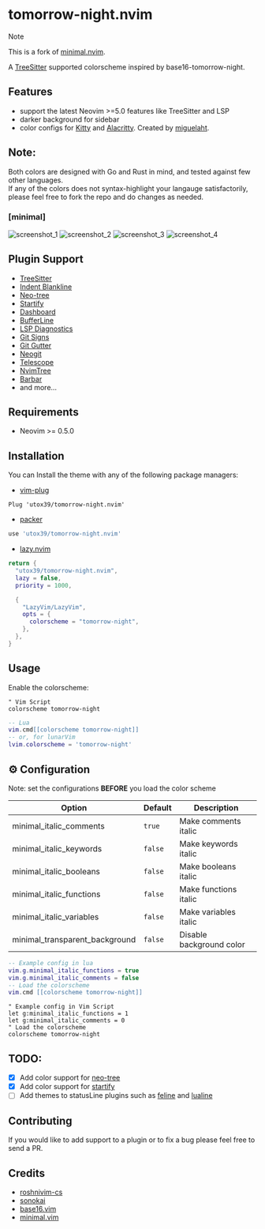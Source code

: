 # tomorrow-night.nvim

> [!NOTE]
> This is a fork of [minimal.nvim](https://github.com/Yazeed1s/minimal.nvim).

A [TreeSitter](https://github.com/nvim-treesitter/nvim-treesitter) supported colorscheme inspired by base16-tomorrow-night.

## Features

- support the latest Neovim >=5.0 features like TreeSitter and LSP
- darker background for sidebar
- color configs for [Kitty](https://sw.kovidgoyal.net/kitty/conf.html?highlight=include) and [Alacritty](https://github.com/alacritty/alacritty). Created by [miguelaht](https://github.com/miguelaht).


## Note:
Both colors are designed with Go and Rust in mind, and tested against few other languages.\
If any of the colors does not syntax-highlight your langauge satisfactorily, please feel free to fork the repo and do changes as needed.

### [minimal]
   ![screenshot_1](screenshots/screenshot1.png)
   ![screenshot_2](screenshots/screenshot2.png)
   ![screenshot_3](screenshots/screenshot3.png)
   ![screenshot_4](screenshots/screenshot4.png)

## Plugin Support

- [TreeSitter](https://github.com/nvim-treesitter/nvim-treesitter)
- [Indent Blankline](https://github.com/lukas-reineke/indent-blankline.nvim)
- [Neo-tree](https://github.com/nvim-neo-tree/neo-tree.nvim)
- [Startify](https://github.com/mhinz/vim-startify)
- [Dashboard](https://github.com/glepnir/dashboard-nvim)
- [BufferLine](https://github.com/akinsho/nvim-bufferline.lua)
- [LSP Diagnostics](https://neovim.io/doc/user/lsp.html)
- [Git Signs](https://github.com/lewis6991/gitsigns.nvim)
- [Git Gutter](https://github.com/airblade/vim-gitgutter)
- [Neogit](https://github.com/TimUntersberger/neogit)
- [Telescope](https://github.com/nvim-telescope/telescope.nvim)
- [NvimTree](https://github.com/kyazdani42/nvim-tree.lua)
- [Barbar](https://github.com/romgrk/barbar.nvim)
- and more...

## Requirements

- Neovim >= 0.5.0

## Installation

You can Install the theme with any of the following package managers:

- [vim-plug](https://github.com/junegunn/vim-plug)

```vim
Plug 'utox39/tomorrow-night.nvim'
```

- [packer](https://github.com/wbthomason/packer.nvim)

```lua
use 'utox39/tomorrow-night.nvim'
```

- [lazy.nvim](https://github.com/folke/lazy.nvim)

```lua
return {
  "utox39/tomorrow-night.nvim",
  lazy = false,
  priority = 1000,

  {
    "LazyVim/LazyVim",
    opts = {
      colorscheme = "tomorrow-night",
    },
  },
}
```

## Usage

Enable the colorscheme:

```vim
" Vim Script
colorscheme tomorrow-night
```

```lua
-- Lua
vim.cmd[[colorscheme tomorrow-night]]
-- or, for lunarVim
lvim.colorscheme = 'tomorrow-night'
```
## ⚙️ Configuration

Note: set the configurations **BEFORE** you load the color scheme

| Option                     | Default   | Description              |
| -------------------------- | --------- | ------------------------ |
| minimal_italic_comments  | `true`    | Make comments italic     |
| minimal_italic_keywords  | `false`   | Make keywords italic     |
| minimal_italic_booleans  | `false`   | Make booleans italic     |
| minimal_italic_functions | `false`   | Make functions italic    |
| minimal_italic_variables | `false`   | Make variables italic    |
| minimal_transparent_background      | `false`   | Disable background color |


```lua
-- Example config in lua
vim.g.minimal_italic_functions = true
vim.g.minimal_italic_comments = false
-- Load the colorscheme
vim.cmd [[colorscheme tomorrow-night]]
```

```vim
" Example config in Vim Script
let g:minimal_italic_functions = 1
let g:minimal_italic_comments = 0
" Load the colorscheme
colorscheme tomorrow-night
```

## TODO:
- [x] Add color support for [neo-tree](https://github.com/nvim-neo-tree/neo-tree.nvim)
- [x] Add color support for [startify](https://github.com/mhinz/vim-startify)
- [ ] Add themes to statusLine plugins such as [feline](https://github.com/feline-nvim/feline.nvim) and [lualine](https://github.com/nvim-lualine/lualine.nvim)

## Contributing

If you would like to add support to a plugin or to fix a bug please feel free to send a PR.

## Credits
- [roshnivim-cs](https://github.com/Abstract-IDE/Abstract-cs)
- [sonokai](https://github.com/sainnhe/sonokai)
- [base16.vim]('chriskempson/base16-vim' )
- [minimal.vim](https://github.com/yazeed1s/minimal.nvim)
